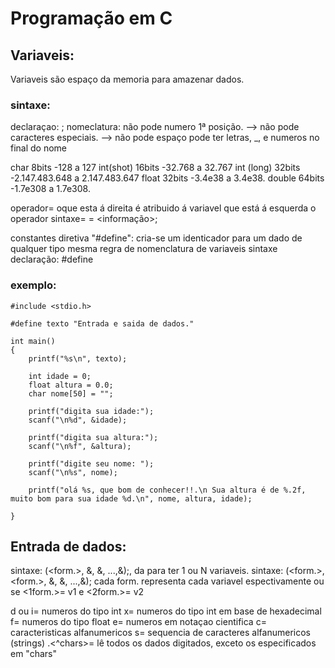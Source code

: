 # Programação em C

## Variaveis:

Variaveis são espaço da memoria para amazenar dados.

### sintaxe:
declaraçao: <tipo><nome>;
nomeclatura: não pode numero 1ª posição.
--> não pode caracteres especiais.
--> não pode espaço
pode ter letras, _, e numeros no final do nome

char 8bits  -128 a 127
int(shot) 16bits  -32.768 a 32.767
int (long) 32bits -2.147.483.648 a 2.147.483.647
float 32bits -3.4e38 a 3.4e38.
double 64bits -1.7e308 a 1.7e308.

operador= oque esta á direita é atribuido á variavel que está á esquerda o operador
sintaxe= <variavel> = <informação>;

constantes diretiva "#define": cria-se um identicador para um dado de qualquer tipo
mesma regra de nomenclatura de variaveis
sintaxe declaração:
#define <nome> <valor>

### exemplo:

    #include <stdio.h>

    #define texto "Entrada e saida de dados."

    int main()
    {
        printf("%s\n", texto);

        int idade = 0;
        float altura = 0.0;
        char nome[50] = "";

        printf("digita sua idade:");
        scanf("\n%d", &idade);

        printf("digita sua altura:");
        scanf("\n%f", &altura);

        printf("digite seu nome: ");
        scanf("\n%s", nome);

        printf("olá %s, que bom de conhecer!!.\n Sua altura é de %.2f, muito bom para sua idade %d.\n", nome, altura, idade);
        
    }



## Entrada de dados:

sintaxe: (<form.>, &<v1>, &<v2>, ...,&<vN>);, da para ter 1 ou N variaveis.
sintaxe: (<form.>, <form.>, &<v1>, &<v2>, ...,&<vN>); cada form. representa cada variavel espectivamente ou se <1form.>= v1 e
<2form.>= v2

d ou i= numeros do tipo int
x= numeros do tipo int em base de hexadecimal
f= numeros do tipo float
e= numeros em notaçao cientifica
c= caracteristicas alfanumericos
s= sequencia de caracteres alfanumericos (strings)
.<^chars>= lê todos os dados digitados, exceto os especificados em "chars"

